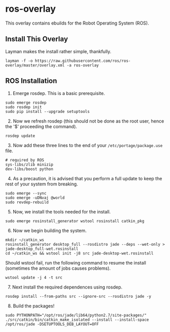 ros-overlay
===========

This overlay contains ebuilds for the Robot Operating System (ROS).

Install This Overlay
--------------------

Layman makes the install rather simple, thankfully.

```
layman -f -o https://raw.githubusercontent.com/ros/ros-overlay/master/overlay.xml -a ros-overlay
```

ROS Installation
----------------


1. Emerge rosdep. This is a basic prerequisite.

```
sudo emerge rosdep
sudo rosdep init
sudo pip install --upgrade setuptools
```
&nbsp;
2. Now we refresh rosdep (this should not be done as the root user, hence the '$' proceeding the command).

```
rosdep update
```
&nbsp;
3. Now add these three lines to the end of your `/etc/portage/package.use` file.

```
# required by ROS
sys-libs/zlib minizip
dev-libs/boost python
```
&nbsp;
4. As a precaution, it is advised that you perform a full update to keep the rest of your system from breaking.

```
sudo emerge --sync
sudo emerge -uDNvaj @world
sudo revdep-rebuild
```
&nbsp;
5. Now, we install the tools needed for the install.

`sudo emerge rosinstall_generator wstool rosinstall catkin_pkg`

&nbsp;
6. Now we begin building the system.

```
mkdir ~/catkin_ws
rosinstall_generator desktop_full --rosdistro jade --deps --wet-only > jade-desktop_full-wet.rosinstall
cd ~/catkin_ws && wstool init -j8 src jade-desktop-wet.rosinstall
```

Should wstool fail, run the following command to resume the install (sometimes the amount of jobs causes problems).

```
wstool update -j 4 -t src
```
&nbsp;
7. Next install the required dependences using rosdep.

```
rosdep install --from-paths src --ignore-src --rosdistro jade -y
```
&nbsp;
8. Build the packages!

```
sudo PYTHONPATH="/opt/ros/jade/lib64/python2.7/site-packages/" ./src/catkin/bin/catkin_make_isolated --install --install-space /opt/ros/jade -DSETUPTOOLS_DEB_LAYOUT=OFF
```
